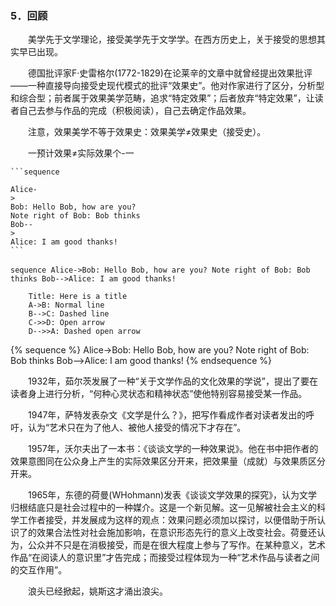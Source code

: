 ### **5．回顾**

  美学先于文学理论，接受美学先于文学学。在西方历史上，关于接受的思想其实早已出现。

  德国批评家F·史雷格尔\(1772-1829\)在论莱辛的文章中就曾经提出效果批评——一种直接导向接受史现代模式的批评“效果史”。他对作家进行了区分，分析型和综合型；前者属于效果美学范畴，追求“特定效果”；后者放弃“特定效果”，让读者自己去参与作品的完成（积极阅读），自己去确定作品效果。

  注意，效果美学不等于效果史：效果美学≠效果史（接受史）。

  一预计效果≠实际效果个-一

    ​```sequence

    Alice-
    >
    Bob: Hello Bob, how are you?
    Note right of Bob: Bob thinks
    Bob--
    >
    Alice: I am good thanks!
    ​```


​```sequence
Alice->Bob: Hello Bob, how are you?
Note right of Bob: Bob thinks
Bob-->Alice: I am good thanks!
​```

```sequence
    Title: Here is a title
    A->B: Normal line
    B-->C: Dashed line
    C->>D: Open arrow
    D-->>A: Dashed open arrow
```

{% sequence %}
Alice->Bob: Hello Bob, how are you?
Note right of Bob: Bob thinks
Bob-->Alice: I am good thanks!
{% endsequence %}



  1932年，茹尔茨发展了一种“关于文学作品的文化效果的学说”，提出了要在读者身上进行分析，“何种心灵状态和精神状态”使他特别容易接受某一作品。

  1947年，萨特发表杂文《文学是什么？》，把写作看成作者对读者发出的呼吁，认为“艺术只在为了他人、被他人接受的情况下才存在”。

  1957年，沃尔夫出了一本书：《谈谈文学的一种效果说》。他在书中把作者的效果意图同在公众身上产生的实际效果区分开来，把效果量（成就）与效果质区分开来。

  1965年，东德的荷曼\(WHohmann\)发表《谈谈文学效果的探究》，认为文学归根结底只是社会过程中的一种媒介。这是一个新见解。这一见解被社会主义的科学工作者接受，并发展成为这样的观点：效果问题必须加以探讨，以便借助于所认识了的效果合法性对社会施加影响，在意识形态先行的意义上改变社会。荷曼还认为，公众并不只是在消极接受，而是在很大程度上参与了写作。在某种意义，艺术作品“在阅读人的意识里”才告完成；而接受过程体现为一种“艺术作品与读者之间的交互作用”。

  浪头已经掀起，姚斯这才涌出浪尖。

